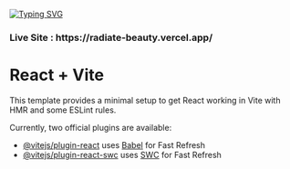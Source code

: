 [![Typing SVG](https://readme-typing-svg.herokuapp.com?font=Fira+Code&weight=500&size=33&pause=1000&color=FFAF00&width=435&lines=Radiate+Beauty;Create+your+task+today!;React+Application)](https://git.io/typing-svg)

<h3> Live Site : https://radiate-beauty.vercel.app/ </h3>

# React + Vite

This template provides a minimal setup to get React working in Vite with HMR and some ESLint rules.

Currently, two official plugins are available:

- [@vitejs/plugin-react](https://github.com/vitejs/vite-plugin-react/blob/main/packages/plugin-react/README.md) uses [Babel](https://babeljs.io/) for Fast Refresh
- [@vitejs/plugin-react-swc](https://github.com/vitejs/vite-plugin-react-swc) uses [SWC](https://swc.rs/) for Fast Refresh
